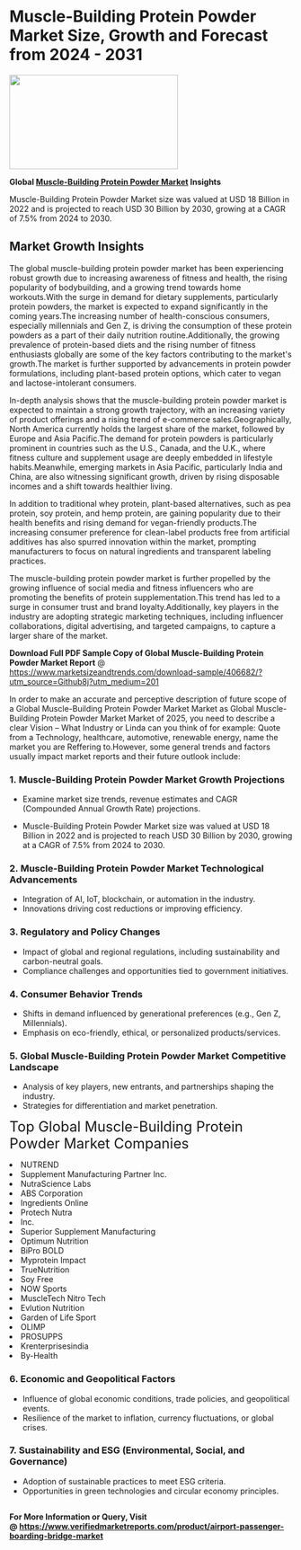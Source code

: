 <H1>Muscle-Building Protein Powder Market Size, Growth and Forecast from 2024 - 2031</H1><img class="aligncenter size-medium wp-image-584254" src="https://thirdeyenews.in/wp-content/uploads/2024/09/Global-Market-Research-300x168.jpeg" alt="" width="300" height="168" /><p><strong>Global&nbsp;<a href="https://www.marketsizeandtrends.com/download-sample/406682/?utm_source=Github8j?utm_medium=201">Muscle-Building Protein Powder Market</a> Insights</strong></p><p>Muscle-Building Protein Powder Market size was valued at USD 18 Billion in 2022 and is projected to reach USD 30 Billion by 2030, growing at a CAGR of 7.5% from 2024 to 2030.</p><p><h2>Market Growth Insights</h2> <p>The global muscle-building protein powder market has been experiencing robust growth due to increasing awareness of fitness and health, the rising popularity of bodybuilding, and a growing trend towards home workouts.With the surge in demand for dietary supplements, particularly protein powders, the market is expected to expand significantly in the coming years.The increasing number of health-conscious consumers, especially millennials and Gen Z, is driving the consumption of these protein powders as a part of their daily nutrition routine.Additionally, the growing prevalence of protein-based diets and the rising number of fitness enthusiasts globally are some of the key factors contributing to the market's growth.The market is further supported by advancements in protein powder formulations, including plant-based protein options, which cater to vegan and lactose-intolerant consumers.</p> <p>In-depth analysis shows that the muscle-building protein powder market is expected to maintain a strong growth trajectory, with an increasing variety of product offerings and a rising trend of e-commerce sales.Geographically, North America currently holds the largest share of the market, followed by Europe and Asia Pacific.The demand for protein powders is particularly prominent in countries such as the U.S., Canada, and the U.K., where fitness culture and supplement usage are deeply embedded in lifestyle habits.Meanwhile, emerging markets in Asia Pacific, particularly India and China, are also witnessing significant growth, driven by rising disposable incomes and a shift towards healthier living.</p> <p>In addition to traditional whey protein, plant-based alternatives, such as pea protein, soy protein, and hemp protein, are gaining popularity due to their health benefits and rising demand for vegan-friendly products.The increasing consumer preference for clean-label products free from artificial additives has also spurred innovation within the market, prompting manufacturers to focus on natural ingredients and transparent labeling practices.</p> <p>The muscle-building protein powder market is further propelled by the growing influence of social media and fitness influencers who are promoting the benefits of protein supplementation.This trend has led to a surge in consumer trust and brand loyalty.Additionally, key players in the industry are adopting strategic marketing techniques, including influencer collaborations, digital advertising, and targeted campaigns, to capture a larger share of the market.</p> <p><span class=""><strong>Download Full PDF Sample Copy of Global Muscle-Building Protein Powder Market Report</strong> @ <a href="https://www.marketsizeandtrends.com/download-sample/406682/?utm_source=Github8j?utm_medium=201" target="_blank">https://www.marketsizeandtrends.com/download-sample/406682/?utm_source=Github8j?utm_medium=201</a></span></p><p>In order to make an accurate and perceptive description of future scope of a Global&nbsp;Muscle-Building Protein Powder Market Market as Global&nbsp;Muscle-Building Protein Powder Market Market of 2025, you need to describe a clear Vision &ndash; What Industry or Linda can you think of for example: Quote from a Technology, healthcare, automotive, renewable energy, name the market you are Reffering to.However, some general trends and factors usually impact market reports and their future outlook include:</p><h3>1.&nbsp;<strong>Muscle-Building Protein Powder Market Growth Projections</strong></h3><ul><li>Examine market size trends, revenue estimates and CAGR (Compounded Annual Growth Rate) projections.</li><li><p>Muscle-Building Protein Powder Market size was valued at USD 18 Billion in 2022 and is projected to reach USD 30 Billion by 2030, growing at a CAGR of 7.5% from 2024 to 2030.</p></li></ul><h3>2.&nbsp;<strong>Muscle-Building Protein Powder Market Technological Advancements</strong></h3><ul><li>Integration of AI, IoT, blockchain, or automation in the industry.</li><li>Innovations driving cost reductions or improving efficiency.</li></ul><h3>3.&nbsp;<strong>Regulatory and Policy Changes</strong></h3><ul><li>Impact of global and regional regulations, including sustainability and carbon-neutral goals.</li><li>Compliance challenges and opportunities tied to government initiatives.</li></ul><h3>4.&nbsp;<strong>Consumer Behavior Trends</strong></h3><ul><li>Shifts in demand influenced by generational preferences (e.g., Gen Z, Millennials).</li><li>Emphasis on eco-friendly, ethical, or personalized products/services.</li></ul><h3>5.&nbsp;<strong>Global Muscle-Building Protein Powder Market Competitive Landscape</strong></h3><ul><li>Analysis of key players, new entrants, and partnerships shaping the industry.</li><li>Strategies for differentiation and market penetration.</li></ul><p data-pm-slice="1 1 []"><span style="color: inherit; font-family: inherit; font-size: 25px;">Top Global Muscle-Building Protein Powder Market Companies</span></p><div class="" data-test-id=""><p><li>NUTREND</li><li> Supplement Manufacturing Partner Inc.</li><li> NutraScience Labs</li><li> ABS Corporation</li><li> Ingredients Online</li><li> Protech Nutra</li><li> Inc.</li><li> Superior Supplement Manufacturing</li><li> Optimum Nutrition</li><li> BiPro BOLD</li><li> Myprotein Impact</li><li> TrueNutrition</li><li> Soy Free</li><li> NOW Sports</li><li> MuscleTech Nitro Tech</li><li> Evlution Nutrition</li><li> Garden of Life Sport</li><li> OLIMP</li><li> PROSUPPS</li><li> Krenterprisesindia</li><li> By-Health</li></p></div><h3>6.&nbsp;<strong>Economic and Geopolitical Factors</strong></h3><ul><li>Influence of global economic conditions, trade policies, and geopolitical events.</li><li>Resilience of the market to inflation, currency fluctuations, or global crises.</li></ul><h3>7.&nbsp;<strong>Sustainability and ESG (Environmental, Social, and Governance)</strong></h3><ul><li>Adoption of sustainable practices to meet ESG criteria.</li><li>Opportunities in green technologies and circular economy principles.</li></ul><h2><strong style="font-size: 14px;">For More Information or Query, Visit @&nbsp;</strong><a style="background-color: #ffffff; font-size: 14px;" href="https://www.marketsizeandtrends.com/report/muscle-building-protein-powder-market/" target="_blank">https://www.verifiedmarketreports.com/product/airport-passenger-boarding-bridge-market</a></h2>
